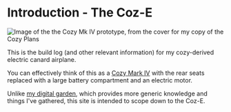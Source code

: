 # Introduction - The Coz-E

![Image of the the Cozy Mk IV prototype, from the cover for my copy of the Cozy Plans](/assets/images/plans_cover_1.jpg)

This is the build log (and other relevant information) for my cozy-derived electric canard airplane.

You can effectively think of this as a [Cozy Mark IV](https://en.wikipedia.org/wiki/Cozy_MK_IV) with the rear seats replaced with a large battery compartment and an electric motor.

Unlike [my digital garden](https://knowledge.rachelbrindle.com), which provides more generic knowledge and things I've gathered, this site is intended to scope down to the Coz-E.
